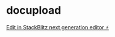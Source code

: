 # docupload

[Edit in StackBlitz next generation editor ⚡️](https://stackblitz.com/~/github.com/infooos/docupload)